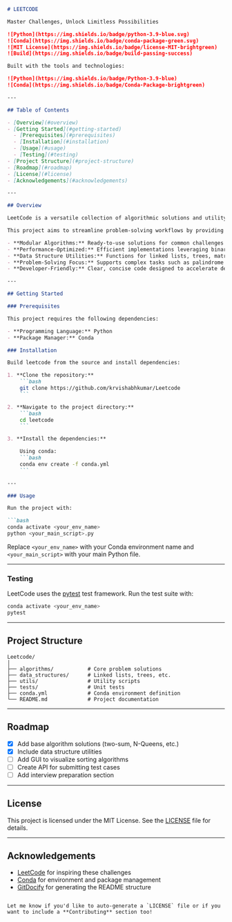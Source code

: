 
````markdown
# LEETCODE

Master Challenges, Unlock Limitless Possibilities

![Python](https://img.shields.io/badge/python-3.9-blue.svg)
![Conda](https://img.shields.io/badge/conda-package-green.svg)
![MIT License](https://img.shields.io/badge/license-MIT-brightgreen)
![Build](https://img.shields.io/badge/build-passing-success)

Built with the tools and technologies:

![Python](https://img.shields.io/badge/Python-3.9-blue)
![Conda](https://img.shields.io/badge/Conda-Package-brightgreen)

---

## Table of Contents

- [Overview](#overview)
- [Getting Started](#getting-started)
  - [Prerequisites](#prerequisites)
  - [Installation](#installation)
  - [Usage](#usage)
  - [Testing](#testing)
- [Project Structure](#project-structure)
- [Roadmap](#roadmap)
- [License](#license)
- [Acknowledgements](#acknowledgements)

---

## Overview

LeetCode is a versatile collection of algorithmic solutions and utility functions crafted to help developers efficiently solve complex coding challenges. It covers a broad spectrum of problems, from sorting and searching to advanced backtracking and dynamic programming, all optimized for performance.

This project aims to streamline problem-solving workflows by providing reliable, reusable code components. The core features include:

- **Modular Algorithms:** Ready-to-use solutions for common challenges like two-sum, N-Queens, and maximum subarray.
- **Performance-Optimized:** Efficient implementations leveraging binary search, hash maps, and in-place operations.
- **Data Structure Utilities:** Functions for linked lists, trees, matrices, and datastreams to simplify data manipulation.
- **Problem-Solving Focus:** Supports complex tasks such as palindrome detection, subset sums, and matrix traversal.
- **Developer-Friendly:** Clear, concise code designed to accelerate development and learning.

---

## Getting Started

### Prerequisites

This project requires the following dependencies:

- **Programming Language:** Python
- **Package Manager:** Conda

### Installation

Build leetcode from the source and install dependencies:

1. **Clone the repository:**
    ```bash
    git clone https://github.com/krvishabhkumar/Leetcode
    ```

2. **Navigate to the project directory:**
    ```bash
    cd leetcode
    ```

3. **Install the dependencies:**

    Using conda:
    ```bash
    conda env create -f conda.yml
    ```

---

### Usage

Run the project with:

```bash
conda activate <your_env_name>
python <your_main_script>.py
````

Replace `<your_env_name>` with your Conda environment name and `<your_main_script>` with your main Python file.

---

### Testing

LeetCode uses the [pytest](https://docs.pytest.org/) test framework. Run the test suite with:

```bash
conda activate <your_env_name>
pytest
```

---

## Project Structure

```
Leetcode/
│
├── algorithms/           # Core problem solutions
├── data_structures/      # Linked lists, trees, etc.
├── utils/                # Utility scripts
├── tests/                # Unit tests
├── conda.yml             # Conda environment definition
└── README.md             # Project documentation
```

---

## Roadmap

* [x] Add base algorithm solutions (two-sum, N-Queens, etc.)
* [x] Include data structure utilities
* [ ] Add GUI to visualize sorting algorithms
* [ ] Create API for submitting test cases
* [ ] Add interview preparation section

---

## License

This project is licensed under the MIT License. See the [LICENSE](LICENSE) file for details.

---

## Acknowledgements

* [LeetCode](https://leetcode.com) for inspiring these challenges
* [Conda](https://docs.conda.io/) for environment and package management
* [GitDocify](https://gitdocify.com) for generating the README structure

```

Let me know if you'd like to auto-generate a `LICENSE` file or if you want to include a **Contributing** section too!
```
